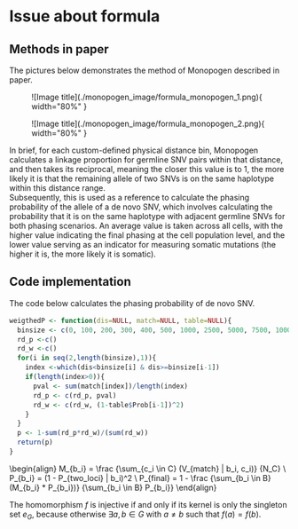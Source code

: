 # Issue about formula

## Methods in paper

The pictures below demonstrates the method of Monopogen described in paper.

<figure markdown>
![Image title](./monopogen_image/formula_monopogen_1.png){ width="80%" }
</figure>

<figure markdown>
![Image title](./monopogen_image/formula_monopogen_2.png){ width="80%" }
</figure>

In brief, for each custom-defined physical distance bin, Monopogen calculates a linkage proportion for germline SNV pairs within that distance, and then takes its reciprocal, meaning the closer this value is to 1, the more likely it is that the remaining allele of two SNVs is on the same haplotype within this distance range.  
Subsequently, this is used as a reference to calculate the phasing probability of the allele of a de novo SNV, which involves calculating the probability that it is on the same haplotype with adjacent germline SNVs for both phasing scenarios. An average value is taken across all cells, with the higher value indicating the final phasing at the cell population level, and the lower value serving as an indicator for measuring somatic mutations (the higher it is, the more likely it is somatic).

## Code implementation

The code below calculates the phasing probability of de novo SNV.  

```R
weigthedP <- function(dis=NULL, match=NULL, table=NULL){
  binsize <- c(0, 100, 200, 300, 400, 500, 1000, 2500, 5000, 7500, 10000, 20000, 50000, 100000, 500000, 1000000000000000000)
  rd_p <-c()
  rd_w <-c()
  for(i in seq(2,length(binsize),1)){
    index <-which(dis<binsize[i] & dis>=binsize[i-1])
    if(length(index>0)){
      pval <- sum(match[index])/length(index)
      rd_p <- c(rd_p, pval)
      rd_w <- c(rd_w, (1-table$Prob[i-1])^2)
    }
  }
  p <- 1-sum(rd_p*rd_w)/(sum(rd_w))
  return(p)
}
```


\begin{align}
M_{b_i} = \frac {\sum_{c_i \in C} (V_{match} | b_i, c_i)} {N_C} \\
P_{b_i} = (1 - P_{two_loci} | b_i)^2 \\
P_{final} = 1 - \frac {\sum_{b_i \in B} (M_{b_i} * P_{b_i})} {\sum_{b_i \in B} P_{b_i}}
\end{align}

The homomorphism $f$ is injective if and only if its kernel is only the
singleton set $e_G$, because otherwise $\exists a,b\in G$ with $a\neq b$ such
that $f(a)=f(b)$.